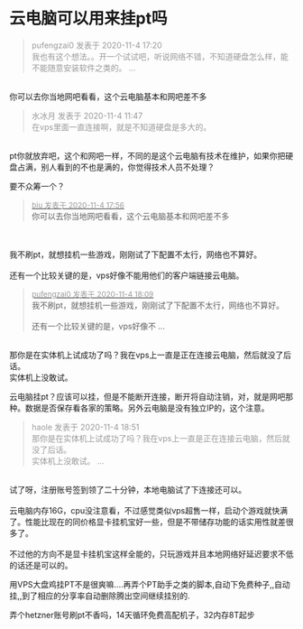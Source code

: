 # 云电脑可以用来挂pt吗


<div class="quote"><blockquote><font color="#999999">pufengzai0 发表于 2020-11-4 17:20</font><br />
<font color="#999999">我也有这个想法。。开一个试试吧，听说网络不错，不知道硬盘怎么样，能不能随意安装软件之类的。 ...</font></blockquote></div><br />
你可以去你当地网吧看看，这个云电脑基本和网吧差不多

<div class="quote"><blockquote><font color="#999999">水冰月 发表于 2020-11-4 11:47</font><br />
<font color="#999999">在vps里面一直连接啊，就是不知道硬盘是多大的。</font></blockquote></div><br />
pt你就放弃吧，这个和网吧一样，不同的是这个云电脑有技术在维护，如果你把硬盘占满，别人看到的不也是满的，你觉得技术人员不处理？

要不众筹一个？

<div class="quote"><blockquote><font size="2"><a href="https://www.hostloc.com/forum.php?mod=redirect&amp;goto=findpost&amp;pid=9402825&amp;ptid=762209" target="_blank"><font color="#999999">biu 发表于 2020-11-4 17:56</font></a></font><br />
你可以去你当地网吧看看，这个云电脑基本和网吧差不多</blockquote></div><br />
<br />
我不刷pt，就想挂机一些游戏，刚刚试了下配置不太行，网络也不算好。<br />
<br />
还有一个比较关键的是，vps好像不能用他们的客户端链接云电脑。

<div class="quote"><blockquote><font size="2"><a href="https://www.hostloc.com/forum.php?mod=redirect&amp;goto=findpost&amp;pid=9402878&amp;ptid=762209" target="_blank"><font color="#999999">pufengzai0 发表于 2020-11-4 18:09</font></a></font><br />
我不刷pt，就想挂机一些游戏，刚刚试了下配置不太行，网络也不算好。<br />
<br />
还有一个比较关键的是，vps好像不 ...</blockquote></div><br />
那你是在实体机上试成功了吗？我在vps上一直是正在连接云电脑，然后就没了后话。<br />
实体机上没敢试。

云电脑挂pt？应该可以挂，但是不能断开连接，断开将自动注销，对，就是网吧那种。数据是否保存看各家的策略。另外云电脑是没有独立IP的，这个注意。

<div class="quote"><blockquote><font color="#999999">haole 发表于 2020-11-4 18:51</font><br />
<font color="#999999">那你是在实体机上试成功了吗？我在vps上一直是正在连接云电脑，然后就没了后话。<br />
实体机上没敢试。 ...</font></blockquote></div><br />
试了呀，注册账号签到领了二十分钟，本地电脑试了下连接还可以。<br />
<br />
云电脑内存16G，cpu没注意看，不过感觉类似vps超售一样，启动个游戏就快满了。性能比现在的同价格显卡挂机宝好一些，但是不带储存功能的话实用性就差很多了。<br />
<br />
不过他的方向不是显卡挂机宝这样全能的，只玩游戏并且本地网络好延迟要求不低的话还是可以的。

用VPS大盘鸡挂PT不是很爽嘛....再弄个PT助手之类的脚本,自动下免费种子,,自动挂,,到了相应的分享率自动删除腾出空间继续挂别的.

弄个hetzner账号刷pt不香吗，14天循环免费高配机子，32内存8T起步
